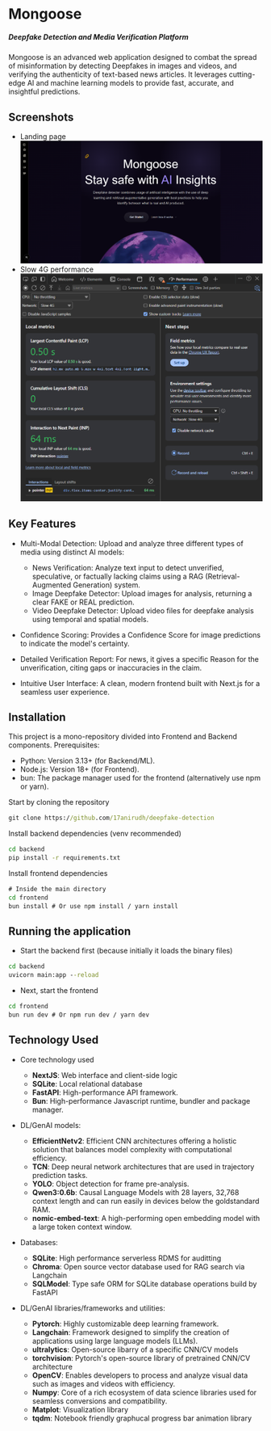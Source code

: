 # Mongoose
##### Deepfake Detection and Media Verification Platform
Mongoose is an advanced web application designed to combat the spread of misinformation by detecting Deepfakes in images and videos, and verifying the authenticity of text-based news articles. It leverages cutting-edge AI and machine learning models to provide fast, accurate, and insightful predictions.

## Screenshots
- Landing page
![Landing](/landing.png)
- Slow 4G performance
![performance](/4G_performance.png)

## Key Features
- Multi-Modal Detection: Upload and analyze three different types of media using distinct AI models:
    - News Verification: Analyze text input to detect unverified, speculative, or factually lacking claims using a RAG (Retrieval-Augmented Generation) system.
    - Image Deepfake Detector: Upload images for analysis, returning a clear FAKE or REAL prediction.
    - Video Deepfake Detector: Upload video files for deepfake analysis using temporal and spatial models.

- Confidence Scoring: Provides a Confidence Score for image predictions to indicate the model's certainty.
- Detailed Verification Report: For news, it gives a specific Reason for the unverification, citing gaps or inaccuracies in the claim.
- Intuitive User Interface: A clean, modern frontend built with Next.js for a seamless user experience.

## Installation
This project is a mono-repository divided into Frontend and Backend components.
Prerequisites:
- Python: Version 3.13+ (for Backend/ML).
- Node.js: Version 18+ (for Frontend).
- bun: The package manager used for the frontend (alternatively use npm or yarn).

Start by cloning the repository
```cmd
git clone https://github.com/17anirudh/deepfake-detection
```
Install backend dependencies (venv recommended)
```cmd
cd backend
pip install -r requirements.txt
```
Install frontend dependencies
```cmd
# Inside the main directory
cd frontend
bun install # Or use npm install / yarn install
```

## Running the application
- Start the backend first (because initially it loads the binary files)
```cmd
cd backend
uvicorn main:app --reload
```
- Next, start the frontend
```cmd
cd frontend
bun run dev # Or npm run dev / yarn dev
```

## Technology Used
- Core technology used
    - **NextJS**: Web interface and client-side logic
    - **SQLite**: Local relational database
    - **FastAPI**: High-performance API framework.
    - **Bun**: High-performance Javascript runtime, bundler and package manager.

- DL/GenAI models:
    - **EfficientNetv2**: Efficient CNN architectures offering a holistic solution that balances model complexity with computational efficiency.
    - **TCN**: Deep neural network architectures that are used in trajectory prediction tasks.
    - **YOLO**: Object detection for frame pre-analysis.
    - **Qwen3:0.6b**: Causal Language Models with 28 layers, 32,768 context length and can run easily in devices below the goldstandard RAM.
    - **nomic-embed-text**: A high-performing open embedding model with a large token context window.

- Databases:
    - **SQLite**: High performance serverless RDMS for auditting
    - **Chroma**: Open source vector database used for RAG search via Langchain
    - **SQLModel**: Type safe ORM for SQLite database operations build by FastAPI

- DL/GenAI libraries/frameworks and utilities:
    - **Pytorch**: Highly customizable deep learning framework.
    - **Langchain**:  Framework designed to simplify the creation of applications using large language models (LLMs).
    - **ultralytics**: Open-source libarry of a specific CNN/CV models 
    - **torchvision**: Pytorch's open-source library of pretrained CNN/CV architecture
    - **OpenCV**: Enables developers to process and analyze visual data such as images and videos with efficiency.
    - **Numpy**:  Core of a rich ecosystem of data science libraries used for seamless conversions and compatibility.
    - **Matplot**: Visualization library
    - **tqdm**: Notebook friendly graphucal progress bar animation library